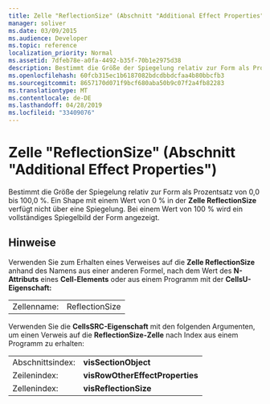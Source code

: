 ```yaml
---
title: Zelle "ReflectionSize" (Abschnitt "Additional Effect Properties")
manager: soliver
ms.date: 03/09/2015
ms.audience: Developer
ms.topic: reference
localization_priority: Normal
ms.assetid: 7dfeb78e-a0fa-4492-b35f-70b1e2975d38
description: Bestimmt die Größe der Spiegelung relativ zur Form als Prozentsatz von 0,0 bis 100,0 %. Ein Shape mit einem Wert von 0 % in der Zelle ReflectionSize verfügt nicht über eine Spiegelung. Bei einem Wert von 100 % wird ein vollständiges Spiegelbild der Form angezeigt.
ms.openlocfilehash: 60fcb315ec1b6187082bdcdbbdcfaa4b80bbcfb3
ms.sourcegitcommit: 8657170d071f9bcf680aba50b9c07f2a4fb82283
ms.translationtype: MT
ms.contentlocale: de-DE
ms.lasthandoff: 04/28/2019
ms.locfileid: "33409076"
---
```

# <a name="reflectionsize-cell-additional-effect-properties-section"></a>Zelle "ReflectionSize" (Abschnitt "Additional Effect Properties")

Bestimmt die Größe der Spiegelung relativ zur Form als Prozentsatz von 0,0 bis 100,0 %. Ein Shape mit einem Wert von 0 % in der **Zelle ReflectionSize** verfügt nicht über eine Spiegelung. Bei einem Wert von 100 % wird ein vollständiges Spiegelbild der Form angezeigt. 
  
## <a name="remarks"></a>Hinweise

Verwenden Sie zum Erhalten eines Verweises auf die **Zelle ReflectionSize** anhand des Namens aus einer anderen Formel, nach dem Wert des **N-Attributs** eines **Cell-Elements** oder aus einem Programm mit der **CellsU-Eigenschaft:** 
  
|||
|:-----|:-----|
| Zellenname:  <br/> | ReflectionSize  <br/> |
   
Verwenden Sie die **CellsSRC-Eigenschaft** mit den folgenden Argumenten, um einen Verweis auf die **ReflectionSize-Zelle** nach Index aus einem Programm zu erhalten: 
  
|||
|:-----|:-----|
| Abschnittsindex:  <br/> |**visSectionObject** <br/> |
| Zeilenindex:  <br/> |**visRowOtherEffectProperties** <br/> |
| Zellenindex:  <br/> |**visReflectionSize** <br/> |
   

